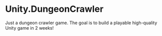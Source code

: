 # Unity.DungeonCrawler
Just a dungeon crawler game. The goal is to build a playable high-quality Unity game in 2 weeks!
